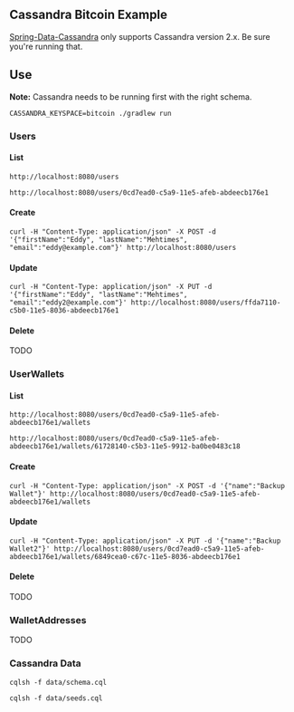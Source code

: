 ## Cassandra Bitcoin Example

[Spring-Data-Cassandra](http://projects.spring.io/spring-data-cassandra/) only supports Cassandra version 2.x. Be sure you're running that.

## Use

**Note:** Cassandra needs to be running first with the right schema.

```
CASSANDRA_KEYSPACE=bitcoin ./gradlew run
```

### Users

#### List

```
http://localhost:8080/users

http://localhost:8080/users/0cd7ead0-c5a9-11e5-afeb-abdeecb176e1
```

#### Create

```
curl -H "Content-Type: application/json" -X POST -d '{"firstName":"Eddy", "lastName":"Mehtimes", "email":"eddy@example.com"}' http://localhost:8080/users
```

#### Update

```
curl -H "Content-Type: application/json" -X PUT -d '{"firstName":"Eddy", "lastName":"Mehtimes", "email":"eddy2@example.com"}' http://localhost:8080/users/ffda7110-c5b0-11e5-8036-abdeecb176e1
```

#### Delete

TODO

### UserWallets

#### List

```
http://localhost:8080/users/0cd7ead0-c5a9-11e5-afeb-abdeecb176e1/wallets

http://localhost:8080/users/0cd7ead0-c5a9-11e5-afeb-abdeecb176e1/wallets/61728140-c5b3-11e5-9912-ba0be0483c18
```

#### Create

```
curl -H "Content-Type: application/json" -X POST -d '{"name":"Backup Wallet"}' http://localhost:8080/users/0cd7ead0-c5a9-11e5-afeb-abdeecb176e1/wallets
```

#### Update

```
curl -H "Content-Type: application/json" -X PUT -d '{"name":"Backup Wallet2"}' http://localhost:8080/users/0cd7ead0-c5a9-11e5-afeb-abdeecb176e1/wallets/6849cea0-c67c-11e5-8036-abdeecb176e1
```

#### Delete

TODO


### WalletAddresses

TODO

### Cassandra Data

```
cqlsh -f data/schema.cql

cqlsh -f data/seeds.cql
```
